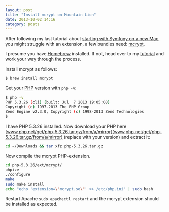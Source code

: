 ```yaml
---
layout: post
title: "Install mcrypt on Mountain Lion"
date: 2013-10-02 14:16
category: posts
---
```


After following my last tutorial about [starting with Symfony on a new Mac](/blog/start-with-symfony-on-mountain-lion.html), you might struggle with an extension, a few bundles need: [mcrypt](http://mcrypt.sourceforge.net).

I presume you have [Homebrew](http://brew.sh) installed. If not, head over to my [tutorial](/blog/start-with-symfony-on-mountain-lion.html) and work your way through the process.

Install mcrypt as follows:

```bash
$ brew install mcrypt
```

Get your [PHP](http://php.net) version with `php -v`:

```bash
$ php -v
PHP 5.3.26 (cli) (built: Jul  7 2013 19:05:08)
Copyright (c) 1997-2013 The PHP Group
Zend Engine v2.3.0, Copyright (c) 1998-2013 Zend Technologies
$
```

I have PHP 5.3.26 installed. Now download your PHP here [www.php.net/get/php-5.3.26.tar.gz/from/a/mirror](www.php.net/get/php-5.3.26.tar.gz/from/a/mirror) (replace with your version) and extract it:

```bash
cd ~/Downloads && tar xfz php-5.3.26.tar.gz
```

Now compile the mcrypt PHP-extension.

```bash
cd php-5.3.26/ext/mcrypt/
phpize
./configure
make
sudo make install
echo "echo 'extension=\"mcrypt.so\"' >> /etc/php.ini" | sudo bash
```

Restart Apache `sudo apachectl restart` and the mcrypt extension should be installed as expected.
